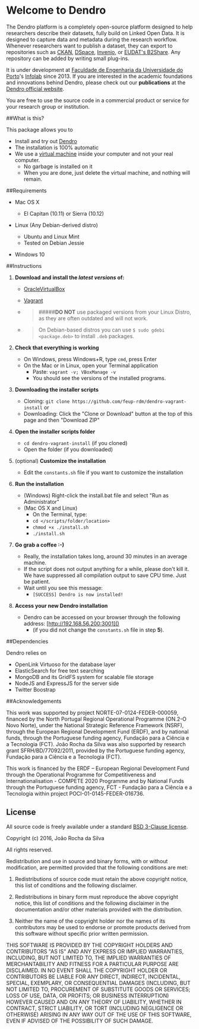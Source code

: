 #	Welcome to Dendro

The Dendro platform is a completely open-source platform designed to help researchers describe their datasets, fully build on Linked Open Data. It is designed to capture data and metadata during the research workflow. Whenever researchers want to publish a dataset, they can export to repositories such as [CKAN](http://ckan.org/), [DSpace](http://www.dspace.org/), [Invenio](http://invenio-software.org/), or [EUDAT's B2Share](https://www.eudat.eu/services/b2share). Any repository can be added by writing small plug-ins.

It is under development at [Faculdade de Engenharia da Universidade do Porto](https://www.fe.up.pt/)'s [Infolab](http://infolab.fe.up.pt) since 2013. If you are interested in the academic foundations and innovations behind Dendro, please check out our **publications** at the [Dendro official website](http://dendro.fe.up.pt).


You are free to use the source code in a commercial product or service for your research group or institution.

##What is this?

This package allows you to 

 * Install and try out [Dendro](http://dendro.fe.up.pt/blog/index.php/dendro/) 
 * The installation is 100% automatic
 * We use a [virtual machine](https://en.wikipedia.org/wiki/Virtual_machine) inside your computer and not your real computer. 
   * No garbage is installed on it
   * When you are done, just delete the virtual machine, and nothing will remain.

##Requirements

* Mac OS X 
	* El Capitan (10.11) or Sierra (10.12)

* Linux (Any Debian-derived distro)
	* Ubuntu and Linux Mint
	* Tested on Debian Jessie 

* Windows 10

##Instructions
1. **Download and install the _latest versions_ of:**
	*	[OracleVirtualBox](https://www.virtualbox.org/)
	*	[Vagrant](https://www.vagrantup.com/downloads.html)

	*	> #####**DO NOT** use packaged versions from your Linux Distro, as they are often outdated and will not work.
	* >On Debian-based distros you can use `$ sudo gdebi <package.deb>` to install `.deb` packages.

2. **Check that everything is working**
	* On Windows, press Windows+R, type `cmd`, press Enter
	* On the Mac or in Linux, open your Terminal application
		* Paste: `vagrant -v; VBoxManage -v`
		* You should see the versions of the installed programs.

3. **Downloading the installer scripts**
	* Cloning: `git clone https://github.com/feup-rdm/dendro-vagrant-install` or
	* Downloading: Click the "Clone or Download" button at the top of this page and then "Download ZIP"

4. **Open the installer scripts folder**
	* `cd dendro-vagrant-install` (if you cloned)
	* Open the folder (if you downloaded)

5. (optional) **Customize the installation**
	* Edit the `constants.sh` file if you want to customize the installation

6. **Run the installation**

	* (Windows) Right-click the install.bat file and select "Run as Administrator"
	* (Mac OS X and Linux) 
		* On the Terminal, type:
		* `cd </scripts/folder/location>`
		* `chmod +x ./install.sh`
		* `./install.sh`

7. **Go grab a coffee :-)**
	* Really, the installation takes long, around 30 minutes in an average machine.
	* If the script does not output anything for a while, please don't kill it. We have suppressed all compilation output to save CPU time. Just be patient.
	* Wait until you see this message:
		* `[SUCCESS] Dendro is now installed!`

8. **Access your new Dendro installation**
	* Dendro can be accessed on your browser through the following address: [http://192.168.56.200:3001]()
		* (if you did not change the `constants.sh` file in step **5**).

##Dependencies

Dendro relies on

 * OpenLink Virtuoso for the database layer
 * ElasticSearch for free text searching
 * MongoDB and its GridFS system for scalable file storage
 * NodeJS and ExpressJS for the server side
 * Twitter Boostrap

##Acknowledgements

This work was supported by project NORTE-07-0124-FEDER-000059, financed by the North Portugal Regional Operational Programme (ON.2-O Novo Norte), under the National Strategic Reference Framework (NSRF), through the European Regional Development Fund (ERDF), and by national funds, through the Portuguese funding agency, Fundação para a Ciência e a Tecnologia (FCT). João Rocha da Silva was also supported by research grant SFRH/BD/77092/2011, provided by the Portuguese funding agency, Fundação para a Ciência e a Tecnologia (FCT).

This work is financed by the ERDF – European Regional Development Fund through the Operational Programme for Competitiveness and Internationalisation - COMPETE 2020 Programme and by National Funds through the Portuguese funding agency, FCT - Fundação para a Ciência e a Tecnologia within project POCI-01-0145-FEDER-016736.



## License

All source code is freely available under a standard [BSD 3-Clause license](https://opensource.org/licenses/BSD-3-Clause).

Copyright (c) 2016, João Rocha da Silva

All rights reserved.

Redistribution and use in source and binary forms, with or without modification, are permitted provided that the following conditions are met:

1. Redistributions of source code must retain the above copyright notice, this list of conditions and the following disclaimer.

2. Redistributions in binary form must reproduce the above copyright notice, this list of conditions and the following disclaimer in the documentation and/or other materials provided with the distribution.

3. Neither the name of the copyright holder nor the names of its contributors may be used to endorse or promote products derived from this software without specific prior written permission.

THIS SOFTWARE IS PROVIDED BY THE COPYRIGHT HOLDERS AND CONTRIBUTORS "AS IS" AND ANY EXPRESS OR IMPLIED WARRANTIES, INCLUDING, BUT NOT LIMITED TO, THE IMPLIED WARRANTIES OF MERCHANTABILITY AND FITNESS FOR A PARTICULAR PURPOSE ARE DISCLAIMED. IN NO EVENT SHALL THE COPYRIGHT HOLDER OR CONTRIBUTORS BE LIABLE FOR ANY DIRECT, INDIRECT, INCIDENTAL, SPECIAL, EXEMPLARY, OR CONSEQUENTIAL DAMAGES (INCLUDING, BUT NOT LIMITED TO, PROCUREMENT OF SUBSTITUTE GOODS OR SERVICES; LOSS OF USE, DATA, OR PROFITS; OR BUSINESS INTERRUPTION) HOWEVER CAUSED AND ON ANY THEORY OF LIABILITY, WHETHER IN CONTRACT, STRICT LIABILITY, OR TORT (INCLUDING NEGLIGENCE OR OTHERWISE) ARISING IN ANY WAY OUT OF THE USE OF THIS SOFTWARE, EVEN IF ADVISED OF THE POSSIBILITY OF SUCH DAMAGE.
